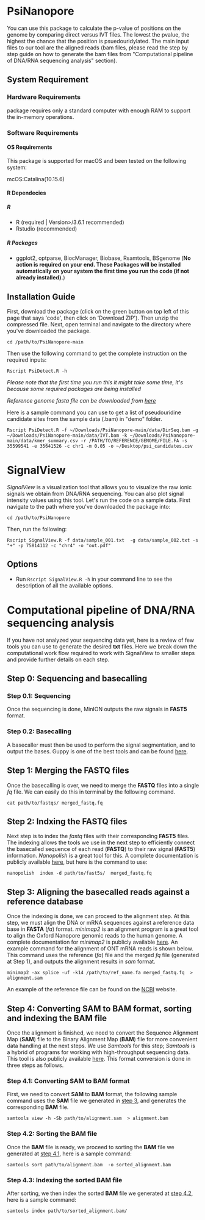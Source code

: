 # PsiNanopore
You can use this package to calculate the p-value of positions on the genome by comparing direct versus IVT files. The lowest the pvalue, the highest the chance that the position is psuedouridylated. The main input files to our tool are the aligned reads (bam files, please read the step by step guide on how to generate the bam files from "Computational pipeline of DNA/RNA sequencing analysis" section).

## System Requirement

### Hardware Requirements
package requires only a standard computer with enough RAM to support the in-memory operations.

### Software Requirements
#### OS Requirements 
This package is supported for macOS and been tested on the following system:

mcOS:Catalina(10.15.6)

#### R Dependecies
##### R 
  + R (required | Version>/3.6.1 recommended)
  + Rstudio (recommended)
##### R Packages
  + ggplot2, optparse, BiocManager, Biobase, Rsamtools, BSgenome (**No action is required on your end. These Packages will be installed automatically on your system the first time you run the code (if not already installed).**)
## Installation Guide

First, download the package (click on the green button on top left of this page that says 'code', then click on 'Download ZIP'). Then unzip the compressed file. Next, open terminal and navigate to the directory where you've downloaded the package.

```
cd /path/to/PsiNanopore-main
```

Then use the following command to get the complete instruction on the required inputs:
```
Rscript PsiDetect.R -h
```
*Please note that the first time you run this it might take some time, it's because some required packages are being installed*

*Reference genome fasta file can be downloaded from [here](https://www.ncbi.nlm.nih.gov/assembly/GCF_000001405.36/)*

Here is a sample command you can use to get a list of pseudouridine candidate sites from the sample data (.bam) in "demo" folder.
```
Rscript PsiDetect.R -f ~/Downloads/PsiNanopore-main/data/DirSeq.bam -g ~/Downloads/PsiNanopore-main/data/IVT.bam -k ~/Downloads/PsiNanopore-main/data/kmer_summary.csv -r /PATH/TO/REFERENCE/GENOME/FILE.FA -s 35599541 -e 35641526 -c chr1 -m 0.05 -o ~/Desktop/psi_candidates.csv
```
# SignalView
*SignalView* is a visualization tool that allows you to visualize the raw ionic signals we obtain from DNA/RNA sequencing.
You can also plot signal intensity values using this tool. Let's run the code on a sample data. First navigate to the path where you've downloaded the package into:
```
cd /path/to/PsiNanopore
```
Then, run the following:
```
Rscript SignalView.R -f data/sample_001.txt  -g data/sample_002.txt -s "+" -p 75814112 -c "chr4" -o "out.pdf" 
```

## Options
  + Run ```Rscript SignalView.R -h```  in your command line to see the description of all the available options.
 
# Computational pipeline of DNA/RNA sequencing analysis
If you have not analyzed your sequencing data yet, here is a review of few tools you can use to generate the desired **txt** files. Here we break down the computational work flow required to work with SignalView to smaller steps and provide further details on each step.

## Step 0: Sequencing and basecalling

### Step 0.1: Sequencing

Once the sequencing is done, MinION outputs the raw signals in **FAST5** format. 

### Step 0.2: Basecalling

A basecaller must then be used to perform the signal segmentation, and to output the bases. Guppy is one of the best tools and can be found [here](https://github.com/nanoporetech/pyguppyclient).

## Step 1: Merging the **FASTQ** files

Once the basecalling is over, we need to merge the **FASTQ** files into a single *fq* file. We can easily do this in terminal by the following command.

```
cat path/to/fastqs/ merged_fastq.fq
```
## Step 2: Indxing the **FASTQ** files
Next step is to index the *fastq* files with their corresponding **FAST5** files. The indexing allows the tools we use in the next step to efficiently connect the basecalled sequence of each read (**FASTQ**) to their raw signal (**FAST5**) information. *Nanopolish* is a great tool for this. A complete documentation is publicly available
[here](https://github.com/jts/nanopolish), but here is the command to use:

```
nanopolish  index -d path/to/fast5s/  merged_fastq.fq
```
<a name="step3"></a>
## Step 3: Aligning the basecalled reads against a reference database
Once the indexing is done, we can proceed to the alignment step. At this step, we must align the DNA or mRNA sequences against a reference data base in **FASTA** (*fa*) format. *minimap2* is an alignment program is a great tool to align the Oxford Nanopore genomic reads to the human genome. A complete documentation for *minimap2* is publicly available [here](https://github.com/lh3/minimap2). An example command for the alignment of ONT mRNA reads is shown below. This command uses the reference (*fa*) file and the merged *fq* file (generated at Step 1), and outputs the alignment results in *sam* format.
```
minimap2 -ax splice -uf -k14 /path/to/ref_name.fa merged_fastq.fq  > alignment.sam
```
An example of the reference file can be found on the [NCBI](https://www.ncbi.nlm.nih.gov/assembly/GCF_000001405.36/) website.

## Step 4: Converting **SAM** to **BAM** format, sorting and indexing the **BAM** file

Once the alignment is finished, we need to convert the Sequence Alignment Map (**SAM**) file to the Binary Alignment Map (**BAM**) file for more convenient data handling at the next steps. We use *Samtools* for this step; *Samtools* is a hybrid of programs for working with high-throughput sequencing data. This tool is also publicly available [here](https://github.com/samtools/samtools). This format conversion is done in three steps as follows.
<a name="step4.1"></a>
### Step 4.1: Converting **SAM** to **BAM** format

First, we need to convert **SAM** to **BAM** format, the following sample command uses the **SAM** file we generated in [step 3](#step3), and generates the corresponding **BAM** file.

```
samtools view -h -Sb path/to/alignment.sam  > alignment.bam
```
<a name="step4.2"></a>
### Step 4.2: Sorting  the **BAM** file

Once the **BAM** file is ready, we proceed to sorting the **BAM** file we generated at [step 4.1](#step4.1), here is a sample command:
```
samtools sort path/to/alignment.bam  -o sorted_alignment.bam
```
### Step 4.3: Indexing the sorted **BAM** file

After sorting, we then index the sorted **BAM** file we generated at [step 4.2](#step4.2), here is a sample command:
```
samtools index path/to/sorted_alignment.bam/
```

